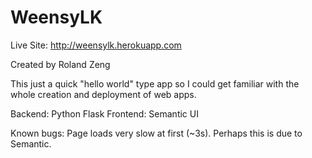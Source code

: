 # WeensyLK

Live Site: http://weensylk.herokuapp.com

Created by Roland Zeng

This just a quick "hello world" type app so I could get familiar with the whole creation and deployment of web apps. 

Backend: Python Flask 
Frontend: Semantic UI

Known bugs: Page loads very slow at first (~3s). Perhaps this is due to Semantic. 

